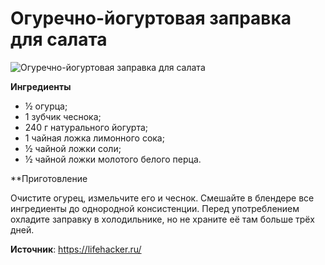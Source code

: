 # Огуречно-йогуртовая заправка для салата

![Огуречно-йогуртовая заправка для салата](/images/Kulinar/Sous/zaprav_6.jpg 'Огуречно-йогуртовая заправка для салата')

**Ингредиенты**

- ½ огурца;
- 1 зубчик чеснока;
- 240 г натурального йогурта;
- 1 чайная ложка лимонного сока;
- ½ чайной ложки соли;
- ½ чайной ложки молотого белого перца.

**Приготовление

Очистите огурец, измельчите его и чеснок. Смешайте в блендере все ингредиенты до однородной консистенции. Перед употреблением охладите заправку в холодильнике, но не храните её там больше трёх дней.

**Источник**: https://lifehacker.ru/

